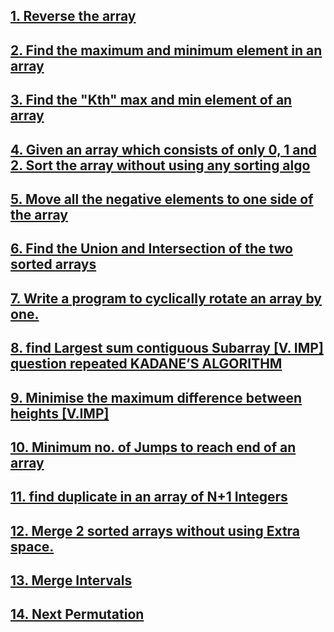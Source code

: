 ## [1. Reverse the array](https://github.com/singh7priyanshu/love_babbar_450_solutions/tree/main/array/Reverse%20the%20array)
 ## [2. Find the maximum and minimum element in an array](https://github.com/singh7priyanshu/love_babbar_450_solutions/tree/main/array/Find%20the%20maximum%20and%20minimum%20element%20in%20an%20array)
  ## [3. Find the "Kth" max and min element of an array](https://github.com/singh7priyanshu/love_babbar_450_solutions/tree/main/array/Find%20the%20%22Kth%22%20max%20and%20min%20element%20of%20an%20array)
  ## [4. Given an array which consists of only 0, 1 and 2. Sort the array without using any sorting algo](https://github.com/singh7priyanshu/love_babbar_450_solutions/tree/main/array/Given%20an%20array%20which%20consists%20of%20only%200%2C%201%20and%202.%20Sort%20the%20array%20without%20using%20any%20sorting%20algo)
  ## [5. Move all the negative elements to one side of the array](https://github.com/singh7priyanshu/love_babbar_450_solutions/tree/main/array/Move%20all%20the%20negative%20elements%20to%20one%20side%20of%20the%20array)
  ## [6. Find the Union and Intersection of the two sorted arrays](https://github.com/singh7priyanshu/love_babbar_450_solutions/tree/main/array/Find%20the%20Union%20and%20Intersection%20of%20the%20two%20sorted%20arrays)
  ## [7. Write a program to cyclically rotate an array by one.](https://github.com/singh7priyanshu/love_babbar_450_solutions/tree/main/array/Write%20a%20program%20to%20cyclically%20rotate%20an%20array%20by%20one)
  ## [8. find Largest sum contiguous Subarray [V. IMP]  question repeated KADANE’S ALGORITHM](https://github.com/singh7priyanshu/love_babbar_450_solutions/tree/main/array/find%20Largest%20sum%20contiguous%20Subarray%20%5BV.%20IMP%5D%20%20question%20repeated%20KADANE%E2%80%99S%20ALGORITHM)
  ## [9. Minimise the maximum difference between heights [V.IMP]](https://github.com/singh7priyanshu/love_babbar_450_solutions/tree/main/array/Minimise%20the%20maximum%20difference%20between%20heights%20%5BV.IMP%5D)
  ## [10. Minimum no. of Jumps to reach end of an array](https://github.com/singh7priyanshu/love_babbar_450_solutions/tree/main/array/Minimum%20no.%20of%20Jumps%20to%20reach%20end%20of%20an%20array)
  ## [11. find duplicate in an array of N+1 Integers](https://github.com/singh7priyanshu/love_babbar_450_solutions/tree/main/array/find%20duplicate%20in%20an%20array%20of%20N%2B1%20Integers)
  ## [12. Merge 2 sorted arrays without using Extra space.](https://github.com/singh7priyanshu/love_babbar_450_solutions/tree/main/array/Merge%202%20sorted%20arrays%20without%20using%20Extra%20space)
  ## [13. Merge Intervals](https://github.com/singh7priyanshu/love_babbar_450_solutions/tree/main/array/Merge%20Intervals)<br />
  ## [14. Next Permutation](https://github.com/singh7priyanshu/love_babbar_450_solutions/tree/main/array/Next%20Permutation)<br />
